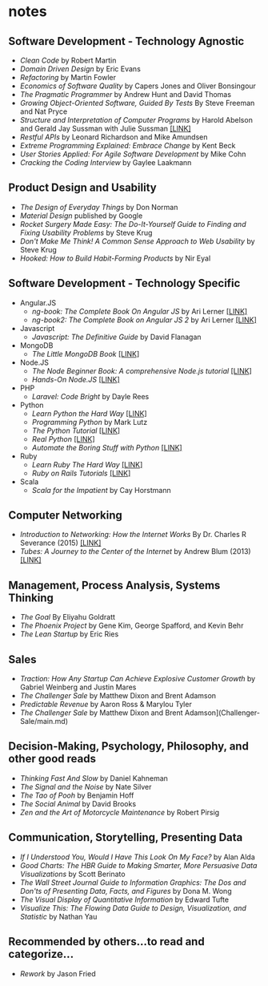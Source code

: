 # notes

## Software Development - Technology Agnostic

* _Clean Code_ by Robert Martin
* _Domain Driven Design_ by Eric Evans
* _Refactoring_ by Martin Fowler
* _Economics of Software Quality_ by Capers Jones and Oliver Bonsingour
* _The Pragmatic Programmer_ by Andrew Hunt and David Thomas
* _Growing Object-Oriented Software, Guided By Tests_ By Steve Freeman and Nat Pryce
* _Structure and Interpretation of Computer Programs_ by Harold Abelson and Gerald Jay Sussman with Julie Sussman [[LINK]](http://mitpress.mit.edu/sicp/full-text/book/book.html)
* _Restful APIs_ by Leonard Richardson and Mike Amundsen
* _Extreme Programming Explained: Embrace Change_ by Kent Beck
* _User Stories Applied: For Agile Software Development_ by Mike Cohn
* _Cracking the Coding Interview_ by Gaylee Laakmann


## Product Design and Usability

* _The Design of Everyday Things_ by Don Norman
* _Material Design_ published by Google
* _Rocket Surgery Made Easy: The Do-It-Yourself Guide to Finding and Fixing Usability Problems_ by Steve Krug
* _Don't Make Me Think! A Common Sense Approach to Web Usability_ by Steve Krug
* _Hooked: How to Build Habit-Forming Products_ by Nir Eyal

## Software Development - Technology Specific

* Angular.JS
    * _ng-book: The Complete Book On Angular JS_ by Ari Lerner [[LINK]](https://www.ng-book.com/)
    * _ng-book2: The Complete Book on Angular JS 2_ by Ari Lerner [[LINK]](https://www.ng-book.com/2/)
* Javascript
    * _Javascript: The Definitive Guide_ by David Flanagan
* MongoDB
    * _The Little MongoDB Book_ [[LINK]](http://openmymind.net/mongodb.pdf)
* Node.JS
    * _The Node Beginner Book: A comprehensive Node.js tutorial_ [[LINK]](https://leanpub.com/nodebeginner)
    * _Hands-On Node.JS_ [[LINK]](https://leanpub.com/hands-on-nodejs)
* PHP
    * _Laravel: Code Bright_ by Dayle Rees
* Python
    * _Learn Python the Hard Way_ [[LINK]](http://learnpythonthehardway.org/)
    * _Programming Python_ by Mark Lutz
    * _The Python Tutorial_ [[LINK]](https://leanpub.com/python-tutorial-27)
    * _Real Python_ [[LINK]](https://realpython.com/)
    * _Automate the Boring Stuff with Python_ [[LINK]](https://automatetheboringstuff.com/)
* Ruby
    * _Learn Ruby The Hard Way_ [[LINK]](http://learncodethehardway.org/ruby/)
    * _Ruby on Rails Tutorials_ [[LINK]](https://www.railstutorial.org/)
* Scala
    * _Scala for the Impatient_ by Cay Horstmann
    
## Computer Networking

* _Introduction to Networking: How the Internet Works_ By Dr. Charles R Severance (2015) [[LINK]](http://do1.dr-chuck.net/net-intro/EN_us/net-intro.pdf)
* _Tubes: A Journey to the Center of the Internet_ by Andrew Blum (2013) [[LINK]](https://www.amazon.com/Tubes-Journey-Internet-Andrew-Blum/dp/0061994952)

## Management, Process Analysis, Systems Thinking

* _The Goal_ By Eliyahu Goldratt
* _The Phoenix Project_ by Gene Kim, George Spafford, and Kevin Behr
* _The Lean Startup_ by Eric Ries

## Sales

* _Traction: How Any Startup Can Achieve Explosive Customer Growth_ by Gabriel Weinberg and Justin Mares
* _The Challenger Sale_ by Matthew Dixon and Brent Adamson 
* _Predictable Revenue_ by Aaron Ross & Marylou Tyler 
* _The Challenger Sale_ by Matthew Dixon and Brent Adamson](Challenger-Sale/main.md)

## Decision-Making, Psychology, Philosophy, and other good reads

* _Thinking Fast And Slow_ by Daniel Kahneman
* _The Signal and the Noise_ by Nate Silver
* _The Tao of Pooh_ by Benjamin Hoff 
* _The Social Animal_ by David Brooks
* _Zen and the Art of Motorcycle Maintenance_ by Robert Pirsig 

## Communication, Storytelling, Presenting Data

* _If I Understood You, Would I Have This Look On My Face?_ by Alan Alda
* _Good Charts: The HBR Guide to Making Smarter, More Persuasive Data Visualizations_ by Scott Berinato
* _The Wall Street Journal Guide to Information Graphics: The Dos and Don'ts of Presenting Data, Facts, and Figures_ by Dona M. Wong
* _The Visual Display of Quantitative Information_ by Edward Tufte
* _Visualize This: The Flowing Data Guide to Design, Visualization, and Statistic_ by Nathan Yau

## Recommended by others...to read and categorize...

* _Rework_ by Jason Fried
